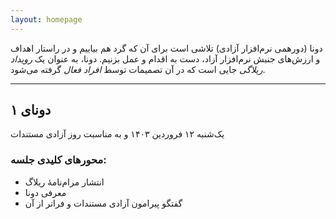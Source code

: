 ```yaml
---
layout: homepage
---
```


دونا (دورهمی نرم‌افزار آزادی) تلاشی است برای آن که گرد هم بیاییم و در راستار اهداف و ارزش‌های جنبش نرم‌افزار آزاد، دست به اقدام و عمل بزنیم. دونا، به عنوان یک _رویداد ریلاگی_ جایی است که در آن تصمیمات توسط _افراد فعال_ گرفته می‌شود.

---

## دونای ۱

یک‌شنبه ۱۲ فروردین ۱۴۰۳ و به مناسبت روز آزادی مستندات 

### محورهای کلیدی جلسه:
- انتشار مرام‌نامهٔ ریلاگ
- معرفی دونا
- گفتگو پیرامون آزادی مستندات و فراتر از آن
